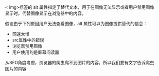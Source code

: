 < img>标签的 alt 属性指定了替代文本，用于在图像无法显示或者用户禁用图像显示时，代替图像显示在浏览器中的内容。

假设由于下列原因用户无法查看图像，alt 属性可以为图像提供替代的信息：

- 网速太慢
- src属性中的错误
- 浏览器禁用图像
- 用户使用的是屏幕阅读器

从SEO角度考虑，浏览器的爬虫爬不到图片的内容，所以我们要有文字告诉爬虫图片的内容

